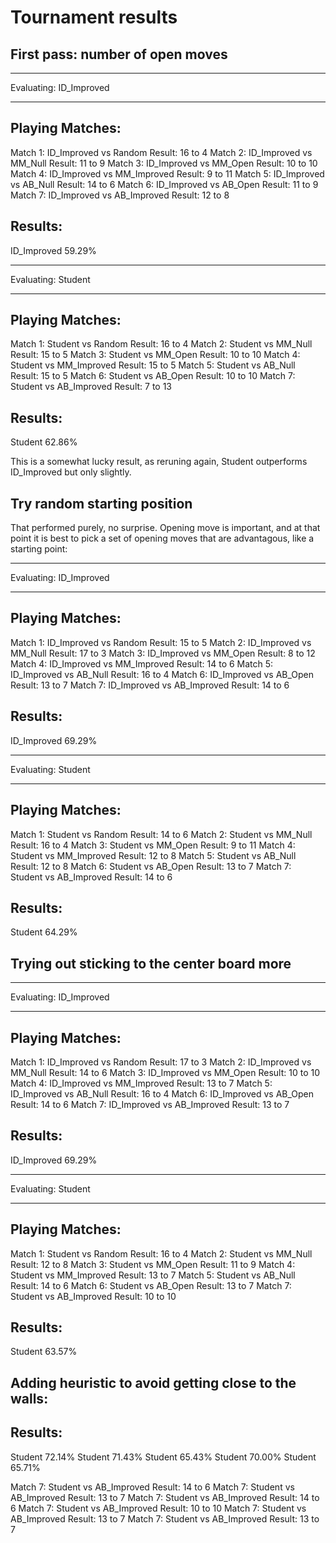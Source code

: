 # Tournament results

## First pass: number of open moves

*************************
 Evaluating: ID_Improved
*************************

Playing Matches:
----------
  Match 1: ID_Improved vs   Random      Result: 16 to 4
  Match 2: ID_Improved vs   MM_Null     Result: 11 to 9
  Match 3: ID_Improved vs   MM_Open     Result: 10 to 10
  Match 4: ID_Improved vs MM_Improved   Result: 9 to 11
  Match 5: ID_Improved vs   AB_Null     Result: 14 to 6
  Match 6: ID_Improved vs   AB_Open     Result: 11 to 9
  Match 7: ID_Improved vs AB_Improved   Result: 12 to 8


Results:
----------
ID_Improved         59.29%

*************************
   Evaluating: Student
*************************

Playing Matches:
----------
  Match 1:   Student   vs   Random      Result: 16 to 4
  Match 2:   Student   vs   MM_Null     Result: 15 to 5
  Match 3:   Student   vs   MM_Open     Result: 10 to 10
  Match 4:   Student   vs MM_Improved   Result: 15 to 5
  Match 5:   Student   vs   AB_Null     Result: 15 to 5
  Match 6:   Student   vs   AB_Open     Result: 10 to 10
  Match 7:   Student   vs AB_Improved   Result: 7 to 13


Results:
----------
Student             62.86%

This is a somewhat lucky result, as reruning again, Student outperforms ID_Improved but only slightly.


## Try random starting position

That performed purely, no surprise. Opening move is important, and at that point it is best to pick a set of opening moves that are advantagous, like a starting point:

*************************
 Evaluating: ID_Improved
*************************

Playing Matches:
----------
  Match 1: ID_Improved vs   Random      Result: 15 to 5
  Match 2: ID_Improved vs   MM_Null     Result: 17 to 3
  Match 3: ID_Improved vs   MM_Open     Result: 8 to 12
  Match 4: ID_Improved vs MM_Improved   Result: 14 to 6
  Match 5: ID_Improved vs   AB_Null     Result: 16 to 4
  Match 6: ID_Improved vs   AB_Open     Result: 13 to 7
  Match 7: ID_Improved vs AB_Improved   Result: 14 to 6


Results:
----------
ID_Improved         69.29%

*************************
   Evaluating: Student
*************************

Playing Matches:
----------
  Match 1:   Student   vs   Random      Result: 14 to 6
  Match 2:   Student   vs   MM_Null     Result: 16 to 4
  Match 3:   Student   vs   MM_Open     Result: 9 to 11
  Match 4:   Student   vs MM_Improved   Result: 12 to 8
  Match 5:   Student   vs   AB_Null     Result: 12 to 8
  Match 6:   Student   vs   AB_Open     Result: 13 to 7
  Match 7:   Student   vs AB_Improved   Result: 14 to 6


Results:
----------
Student             64.29%

## Trying out sticking to the center board more
*************************
 Evaluating: ID_Improved
*************************

Playing Matches:
----------
  Match 1: ID_Improved vs   Random      Result: 17 to 3
  Match 2: ID_Improved vs   MM_Null     Result: 14 to 6
  Match 3: ID_Improved vs   MM_Open     Result: 10 to 10
  Match 4: ID_Improved vs MM_Improved   Result: 13 to 7
  Match 5: ID_Improved vs   AB_Null     Result: 16 to 4
  Match 6: ID_Improved vs   AB_Open     Result: 14 to 6
  Match 7: ID_Improved vs AB_Improved   Result: 13 to 7


Results:
----------
ID_Improved         69.29%

*************************
   Evaluating: Student
*************************

Playing Matches:
----------
  Match 1:   Student   vs   Random      Result: 16 to 4
  Match 2:   Student   vs   MM_Null     Result: 12 to 8
  Match 3:   Student   vs   MM_Open     Result: 11 to 9
  Match 4:   Student   vs MM_Improved   Result: 13 to 7
  Match 5:   Student   vs   AB_Null     Result: 14 to 6
  Match 6:   Student   vs   AB_Open     Result: 13 to 7
  Match 7:   Student   vs AB_Improved   Result: 10 to 10


Results:
----------
Student             63.57%

## Adding heuristic to avoid getting close to the walls:

Results:
----------
Student             72.14%
Student             71.43%
Student             65.43%
Student             70.00%
Student             65.71%

Match 7:   Student   vs AB_Improved   Result: 14 to 6
Match 7:   Student   vs AB_Improved   Result: 13 to 7
Match 7:   Student   vs AB_Improved   Result: 14 to 6
Match 7:   Student   vs AB_Improved   Result: 10 to 10
Match 7:   Student   vs AB_Improved   Result: 13 to 7
Match 7:   Student   vs AB_Improved   Result: 13 to 7